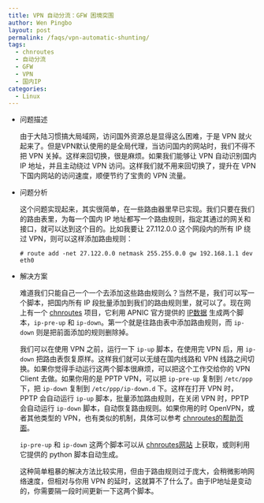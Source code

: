 ```yaml
---
title: VPN 自动分流：GFW 困境突围
author: Wen Pingbo
layout: post
permalink: /faqs/vpn-automatic-shunting/
tags:
  - chnroutes
  - 自动分流
  - GFW
  - VPN
  - 国内IP
categories:
  - Linux
---
```

  * 问题描述

    由于大陆习惯搞大局域网，访问国外资源总是显得这么困难，于是 VPN 就火起来了。但是VPN默认使用的是全局代理，当访问国内的网站时，我们不得不把 VPN 关掉。这样来回切换，很是麻烦。如果我们能够让 VPN 自动识别国内 IP 地址，并且主动绕过 VPN 访问。这样我们就不用来回切换了，提升在 VPN 下国内网站的访问速度，顺便节约了宝贵的 VPN 流量。

  * 问题分析

    这个问题实现起来，其实很简单，在一些路由器里早已实现。我们只要在我们的路由表里，为每一个国内 IP 地址都写一个路由规则，指定其通过的网关和接口，就可以达到这个目的。比如我要让 27.112.0.0 这个网段内的所有 IP 绕过 VPN，则可以这样添加路由规则：

        # route add -net 27.122.0.0 netmask 255.255.0.0 gw 192.168.1.1 dev eth0

  * 解决方案

    难道我们只能自己一个一个去添加这些路由规则么？当然不是，我们可以写一个脚本，把国内所有 IP 段批量添加到我们的路由规则里，就可以了。现在网上有一个 [chnroutes][1] 项目，它利用 APNIC 官方提供的 [IP数据][2] 生成两个脚本，`ip-pre-up` 和 `ip-down`。第一个就是往路由表中添加路由规则，而 `ip-down` 则是把前面添加的规则删除掉。

    我们可以在使用 VPN 之前，运行一下 `ip-up` 脚本，在使用完 VPN 后，用 `ip-down` 把路由表恢复原样。这样我们就可以无缝在国内线路和 VPN 线路之间切换。如果你觉得手动运行这两个脚本很麻烦，可以把这个工作交给你的 VPN Client 去做。如果你用的是 PPTP VPN，可以把 `ip-pre-up` 复制到 `/etc/ppp` 下，把 `ip-down` 复制到 `/etc/ppp/ip-down.d` 下。这样在打开 VPN 时， PPTP 会自动运行 `ip-up` 脚本，批量添加路由规则，在关闭 VPN 时，PPTP 会自动运行 `ip-down` 脚本，自动恢复路由规则。如果你用的时 OpenVPN，或者其他类型的 VPN，也有类似的机制，具体可以参考 [chnroutes的帮助页面][3]。

    `ip-pre-up` 和 `ip-down` 这两个脚本可以从 [chnroutes网站][4] 上获取，或则利用它提供的 python 脚本自动生成。

    这种简单粗暴的解决方法比较实用，但由于路由规则过于庞大，会稍微影响网络速度，但相对与你用 VPN 的延时，这就算不了什么了。由于IP地址是变动的，你需要隔一段时间更新一下这两个脚本。




 [1]: https://code.google.com/p/chnroutes/
 [2]: http://ftp.apnic.net/apnic/stats/apnic/delegated-apnic-latest
 [3]: https://code.google.com/p/chnroutes/wiki/Usage
 [4]: http://chnroutes-dl.appspot.com/
